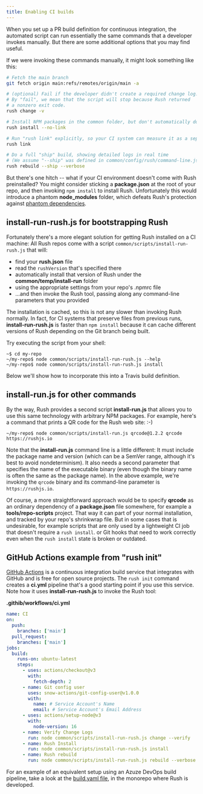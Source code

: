 ```yaml
---
title: Enabling CI builds
---
```


When you set up a PR build definition for continuous integration, the automated script can run essentially the same commands that a developer invokes manually. But there are some additional options that you may find useful.

If we were invoking these commands manually, it might look something like this:

```bash
# Fetch the main branch
git fetch origin main:refs/remotes/origin/main -a

# (optional) Fail if the developer didn't create a required change log.
# By "fail", we mean that the script will stop because Rush returned
# a nonzero exit code.
rush change -v

# Install NPM packages in the common folder, but don't automatically do "rush link"
rush install --no-link

# Run "rush link" explicitly, so your CI system can measure it as a separate step
rush link

# Do a full "ship" build, showing detailed logs in real time
# (We assume "--ship" was defined in common/config/rush/command-line.json)
rush rebuild --ship --verbose
```

But there's one hitch -- what if your CI environment doesn't come with Rush preinstalled?
You might consider sticking a **package.json** at the root of your repo, and then invoking
`npm install` to install Rush. Unfortunately this would introduce a phantom **node_modules**
folder, which defeats Rush's protection against
[phantom dependencies](../advanced/phantom_deps.md).

## install-run-rush.js for bootstrapping Rush

Fortunately there's a more elegant solution for getting Rush installed on a CI machine:
All Rush repos come with a script `common/scripts/install-run-rush.js` that will:

- find your **rush.json** file
- read the `rushVersion` that's specified there
- automatically install that version of Rush under the **common/temp/install-run** folder
- using the appropriate settings from your repo's .npmrc file
- ...and then invoke the Rush tool, passing along any command-line parameters that you provided

The installation is cached, so this is not any slower than invoking Rush normally. In fact,
for CI systems that preserve files from previous runs, **install-run-rush.js** is faster
than `npm install` because it can cache different versions of Rush depending on the Git branch
being built.

Try executing the script from your shell:

```
~$ cd my-repo
~/my-repo$ node common/scripts/install-run-rush.js --help
~/my-repo$ node common/scripts/install-run-rush.js install
```

Below we'll show how to incorporate this into a Travis build definition.

## install-run.js for other commands

By the way, Rush provides a second script **install-run.js** that allows you to use this same
technology with arbitrary NPM packages. For example, here's a command that prints a QR code
for the Rush web site: :-)

```
~/my-repo$ node common/scripts/install-run.js qrcode@1.2.2 qrcode https://rushjs.io
```

Note that the **install-run.js** command line is a little different: It must include the
package name and version (which can be a SemVer range, although it's best to avoid nondeterminism).
It also needs a second parameter that specifies the name of the executable binary (even though
the binary name is often the same as the package name). In the above example, we're invoking the
`qrcode` binary and its command-line parameter is `https://rushjs.io`.

Of course, a more straightforward approach would be to specify **qrcode** as an ordinary dependency
of a **package.json** file somewhere, for example a **tools/repo-scripts** project. That way it can
part of your normal installation, and tracked by your repo's shrinkwrap file. But in some cases
that is undesirable, for example scripts that are only used by a lightweight CI job that doesn't
require a `rush install`. or Git hooks that need to work correctly even when the `rush install` state
is broken or outdated.

## GitHub Actions example from "rush init"

[GitHub Actions](https://github.com/features/actions) is a continuous integration build service that integrates
with GitHub and is free for open source projects. The `rush init` command creates a **ci.yml** pipeline
that's a good starting point if you use this service. Note how it uses **install-run-rush.js**
to invoke the Rush tool:

**.githib/workflows/ci.yml**

```yaml
name: CI
on:
  push:
    branches: ['main']
  pull_request:
    branches: ['main']
jobs:
  build:
    runs-on: ubuntu-latest
    steps:
      - uses: actions/checkout@v3
        with:
          fetch-depth: 2
      - name: Git config user
        uses: snow-actions/git-config-user@v1.0.0
        with:
          name: # Service Account's Name
          email: # Service Account's Email Address
      - uses: actions/setup-node@v3
        with:
          node-version: 16
      - name: Verify Change Logs
        run: node common/scripts/install-run-rush.js change --verify
      - name: Rush Install
        run: node common/scripts/install-run-rush.js install
      - name: Rush rebuild
        run: node common/scripts/install-run-rush.js rebuild --verbose --production
```

For an example of an equivalent setup using an Azuze DevOps build pipeline, take a look at the
[build.yaml file](https://github.com/microsoft/rushstack/blob/main/common/config/azure-pipelines/templates/build.yaml),
in the monorepo where Rush is developed.
